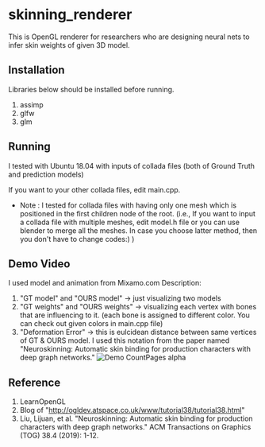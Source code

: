 # skinning_renderer
This is OpenGL renderer for researchers who are designing neural nets to infer skin weights of given 3D model.

## Installation
Libraries below should be installed before running.
  1. assimp
  2. glfw
  3. glm
  
## Running
I tested with Ubuntu 18.04 with inputs of collada files (both of Ground Truth and prediction models)

If you want to your other collada files, edit main.cpp.

* Note : I tested for collada files with having only one mesh which is positioned in the first children node of the root. (i.e., If you want to input a collada file with multiple meshes, edit model.h file or you can use blender to merge all the meshes. In case you choose latter method, then you don't have to change codes:) )   

## Demo Video
I used model and animation from Mixamo.com
Description:
  1. "GT model" and "OURS model" $\rightarrow$ just visualizing two models
  2. "GT weights" and "OURS weights" $\rightarrow$ visualizing each vertex with bones that are influencing to it. (each bone is assigned to different color. You can check out given colors in main.cpp file)
  3. "Deformation Error" $\rightarrow$ this is eulcidean distance between same vertices of GT & OURS model. I used this notation from the paper named "Neuroskinning: Automatic skin binding for production characters with deep graph networks."
![Demo CountPages alpha](https://github.com/jinseokbae/skinning_renderer/blob/master/demo_mouse.gif)

## Reference
  1. LearnOpenGL 
  2. Blog of "http://ogldev.atspace.co.uk/www/tutorial38/tutorial38.html"
  3. Liu, Lijuan, et al. "Neuroskinning: Automatic skin binding for production characters with deep graph networks." ACM Transactions on Graphics (TOG) 38.4 (2019): 1-12.
